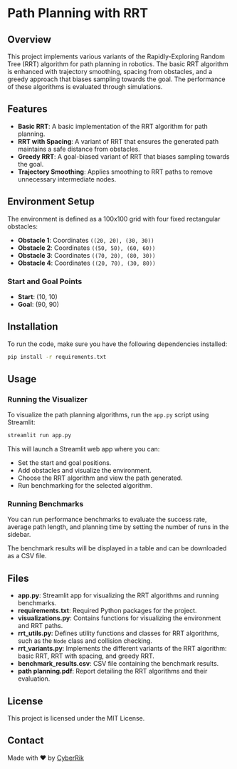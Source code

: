 
# Path Planning with RRT

## Overview

This project implements various variants of the Rapidly-Exploring Random Tree (RRT) algorithm for path planning in robotics. The basic RRT algorithm is enhanced with trajectory smoothing, spacing from obstacles, and a greedy approach that biases sampling towards the goal. The performance of these algorithms is evaluated through simulations.

## Features

- **Basic RRT**: A basic implementation of the RRT algorithm for path planning.
- **RRT with Spacing**: A variant of RRT that ensures the generated path maintains a safe distance from obstacles.
- **Greedy RRT**: A goal-biased variant of RRT that biases sampling towards the goal.
- **Trajectory Smoothing**: Applies smoothing to RRT paths to remove unnecessary intermediate nodes.

## Environment Setup

The environment is defined as a 100x100 grid with four fixed rectangular obstacles:

- **Obstacle 1**: Coordinates `((20, 20), (30, 30))`
- **Obstacle 2**: Coordinates `((50, 50), (60, 60))`
- **Obstacle 3**: Coordinates `((70, 20), (80, 30))`
- **Obstacle 4**: Coordinates `((20, 70), (30, 80))`

### Start and Goal Points
- **Start**: (10, 10)
- **Goal**: (90, 90)

## Installation

To run the code, make sure you have the following dependencies installed:

```bash
pip install -r requirements.txt
```

## Usage

### Running the Visualizer
To visualize the path planning algorithms, run the `app.py` script using Streamlit:

```bash
streamlit run app.py
```

This will launch a Streamlit web app where you can:
- Set the start and goal positions.
- Add obstacles and visualize the environment.
- Choose the RRT algorithm and view the path generated.
- Run benchmarking for the selected algorithm.

### Running Benchmarks
You can run performance benchmarks to evaluate the success rate, average path length, and planning time by setting the number of runs in the sidebar.

The benchmark results will be displayed in a table and can be downloaded as a CSV file.

## Files

- **app.py**: Streamlit app for visualizing the RRT algorithms and running benchmarks.
- **requirements.txt**: Required Python packages for the project.
- **visualizations.py**: Contains functions for visualizing the environment and RRT paths.
- **rrt_utils.py**: Defines utility functions and classes for RRT algorithms, such as the `Node` class and collision checking.
- **rrt_variants.py**: Implements the different variants of the RRT algorithm: basic RRT, RRT with spacing, and greedy RRT.
- **benchmark_results.csv**: CSV file containing the benchmark results.
- **path planning.pdf**: Report detailing the RRT algorithms and their evaluation.

## License

This project is licensed under the MIT License.

## Contact

Made with ❤️ by [CyberRik](https://github.com/CyberRik)
